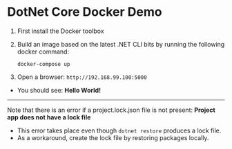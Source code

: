 # DotNet Core Docker Demo

1. First install the Docker toolbox 

2. Build an image based on the latest .NET CLI bits by running the following docker command:

    ```
    docker-compose up
    ```

3. Open a browser: `http://192.168.99.100:5000`
  - You should see: **Hello World!**
  
-----

Note that there is an error if a project.lock.json file is not present: **Project app does not have a lock file**
  - This error takes place even though `dotnet restore` produces a lock file.
  - As a workaround, create the lock file by restoring packages locally.
